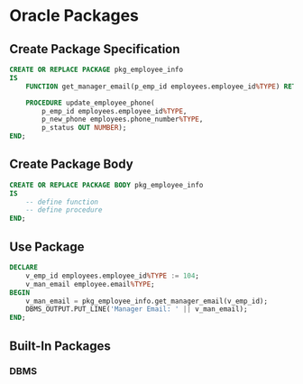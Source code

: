 # Oracle Packages

## Create Package Specification

```sql
CREATE OR REPLACE PACKAGE pkg_employee_info
IS
    FUNCTION get_manager_email(p_emp_id employees.employee_id%TYPE) RETURN VARCHAR2;

    PROCEDURE update_employee_phone(
        p_emp_id employees.employee_id%TYPE,
        p_new_phone employees.phone_number%TYPE,
        p_status OUT NUMBER);
END;
```

## Create Package Body

```sql
CREATE OR REPLACE PACKAGE BODY pkg_employee_info
IS
    -- define function
    -- define procedure
END;
```

## Use Package

```sql
DECLARE
    v_emp_id employees.employee_id%TYPE := 104;
    v_man_email employee.email%TYPE;
BEGIN
    v_man_email = pkg_employee_info.get_manager_email(v_emp_id);
    DBMS_OUTPUT.PUT_LINE('Manager Email: ' || v_man_email);
END;
```


## Built-In Packages

### DBMS


